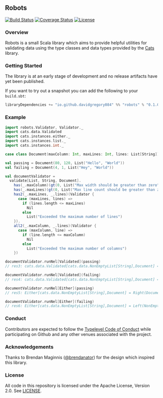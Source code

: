 ## Robots

[![Build Status](https://api.travis-ci.org/DavidGregory084/robots.svg)](https://travis-ci.org/DavidGregory084/robots)
[![Coverage Status](http://codecov.io/github/DavidGregory084/robots/coverage.svg?branch=master)](http://codecov.io/github/DavidGregory084/robots?branch=master)
[![License](https://img.shields.io/github/license/DavidGregory084/robots.svg)](https://opensource.org/licenses/Apache-2.0)

### Overview

Robots is a small Scala library which aims to provide helpful utilities for validating data using the type classes and data types provided by the [Cats](https://github.com/typelevel/cats) library.

### Getting Started

The library is at an early stage of development and no release artifacts have yet been published.

If you want to try out a snapshot you can add the following to your `build.sbt`:

```scala
libraryDependencies += "io.github.davidgregory084" %% "robots" % "0.1.0-SNAPSHOT"
```

### Example

```scala
import robots.Validator, Validator._
import cats.data.Validated
import cats.instances.either._
import cats.instances.list._
import cats.instances.int._

case class Document(maxColumn: Int, maxLines: Int, lines: List[String])

val passing = Document(80, 120, List("Hello", "World"))
val failing = Document(4, 1, List("Hey", "World"))

val documentValidator =
  validate[List, String, Document].
    has(_.maxColumn)(gt(0, List("Max width should be greater than zero"))).
    has(_.maxLines)(gt(0, List("Max line count should be greater than zero"))).
    has2(_.maxLines, _.lines)(Validator {
      case (maxLines, lines) =>
        if (lines.length <= maxLines)
          Nil
        else
          List("Exceeded the maximum number of lines")
    }).
    all2(_.maxColumn, _.lines)(Validator {
      case (maxColumn, line) =>
        if (line.length <= maxColumn)
          Nil
        else
          List("Exceeded the maximum number of columns")
    })
```

```scala
documentValidator.runNel[Validated](passing)
// res3: cats.data.Validated[cats.data.NonEmptyList[String],Document] = Valid(Document(80,120,List(Hello, World)))

documentValidator.runNel[Validated](failing)
// res4: cats.data.Validated[cats.data.NonEmptyList[String],Document] = Invalid(NonEmptyList(Exceeded the maximum number of lines, Exceeded the maximum number of columns))

documentValidator.runNel[Either](passing)
// res5: Either[cats.data.NonEmptyList[String],Document] = Right(Document(80,120,List(Hello, World)))

documentValidator.runNel[Either](failing)
// res6: Either[cats.data.NonEmptyList[String],Document] = Left(NonEmptyList(Exceeded the maximum number of lines, Exceeded the maximum number of columns))
```

### Conduct

Contributors are expected to follow the [Typelevel Code of Conduct](http://typelevel.org/conduct.html) while participating on Github and any other venues associated with the project. 

### Acknowledgements

Thanks to Brendan Maginnis ([@brendanator](https://github.com/brendanator)) for the design which inspired this library.

### License

All code in this repository is licensed under the Apache License, Version 2.0.  See [LICENSE](./LICENSE).
